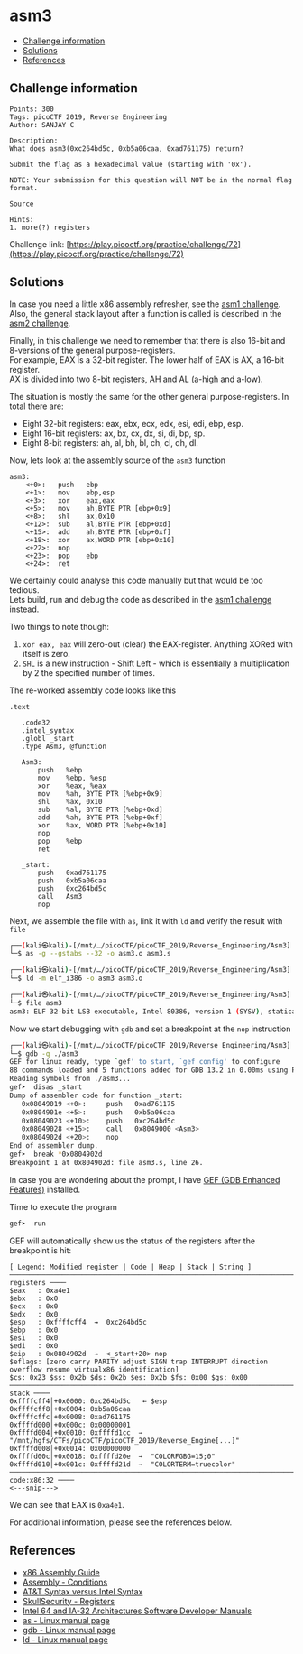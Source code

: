 # asm3

- [Challenge information](#challenge-information)
- [Solutions](#solutions)
- [References](#references)

## Challenge information
```
Points: 300
Tags: picoCTF 2019, Reverse Engineering
Author: SANJAY C

Description:
What does asm3(0xc264bd5c, 0xb5a06caa, 0xad761175) return? 

Submit the flag as a hexadecimal value (starting with '0x'). 

NOTE: Your submission for this question will NOT be in the normal flag format.

Source

Hints:
1. more(?) registers
```
Challenge link: [https://play.picoctf.org/practice/challenge/72](https://play.picoctf.org/practice/challenge/72)

## Solutions

In case you need a little x86 assembly refresher, see the [asm1 challenge](asm1.md).  
Also, the general stack layout after a function is called is described in the [asm2 challenge](asm2.md).  

Finally, in this challenge we need to remember that there is also 16-bit and 8-versions of the general purpose-registers.  
For example, EAX is a 32-bit register. The lower half of EAX is AX, a 16-bit register.  
AX is divided into two 8-bit registers, AH and AL (a-high and a-low).

The situation is mostly the same for the other general purpose-registers. In total there are:
 * Eight 32-bit registers: eax, ebx, ecx, edx, esi, edi, ebp, esp.
 * Eight 16-bit registers: ax, bx, cx, dx, si, di, bp, sp.
 * Eight 8-bit registers: ah, al, bh, bl, ch, cl, dh, dl.

Now, lets look at the assembly source of the `asm3` function
```
asm3:
	<+0>:	push   ebp
	<+1>:	mov    ebp,esp
	<+3>:	xor    eax,eax                      
	<+5>:	mov    ah,BYTE PTR [ebp+0x9]
	<+8>:	shl    ax,0x10
	<+12>:	sub    al,BYTE PTR [ebp+0xd]
	<+15>:	add    ah,BYTE PTR [ebp+0xf]
	<+18>:	xor    ax,WORD PTR [ebp+0x10]
	<+22>:	nop
	<+23>:	pop    ebp
	<+24>:	ret    
```

We certainly could analyse this code manually but that would be too tedious.  
Lets build, run and debug the code as described in the [asm1 challenge](asm1.md) instead.

Two things to note though:
1. `xor eax, eax` will zero-out (clear) the EAX-register. Anything XORed with itself is zero.
2. `SHL` is a new instruction - Shift Left - which is essentially a multiplication by 2 the specified number of times.

The re-worked assembly code looks like this
 ```
.text 

    .code32
    .intel_syntax
	.globl _start
    .type Asm3, @function

    Asm3:
        push   %ebp
        mov    %ebp, %esp
        xor    %eax, %eax
        mov    %ah, BYTE PTR [%ebp+0x9]
        shl    %ax, 0x10
        sub    %al, BYTE PTR [%ebp+0xd]
        add    %ah, BYTE PTR [%ebp+0xf]
        xor    %ax, WORD PTR [%ebp+0x10]
        nop
        pop    %ebp
        ret    

	_start:
        push   0xad761175
        push   0xb5a06caa
        push   0xc264bd5c
        call   Asm3
        nop
 ```

Next, we assemble the file with `as`, link it with `ld` and verify the result with `file`
```bash
┌──(kali㉿kali)-[/mnt/…/picoCTF/picoCTF_2019/Reverse_Engineering/Asm3]
└─$ as -g --gstabs --32 -o asm3.o asm3.s       

┌──(kali㉿kali)-[/mnt/…/picoCTF/picoCTF_2019/Reverse_Engineering/Asm3]
└─$ ld -m elf_i386 -o asm3 asm3.o 

┌──(kali㉿kali)-[/mnt/…/picoCTF/picoCTF_2019/Reverse_Engineering/Asm3]
└─$ file asm3
asm3: ELF 32-bit LSB executable, Intel 80386, version 1 (SYSV), statically linked, not stripped
```

Now we start debugging with `gdb` and set a breakpoint at the `nop` instruction
```bash
┌──(kali㉿kali)-[/mnt/…/picoCTF/picoCTF_2019/Reverse_Engineering/Asm3]
└─$ gdb -q ./asm3                                   
GEF for linux ready, type `gef' to start, `gef config' to configure
88 commands loaded and 5 functions added for GDB 13.2 in 0.00ms using Python engine 3.11
Reading symbols from ./asm3...
gef➤  disas _start
Dump of assembler code for function _start:
   0x08049019 <+0>:     push   0xad761175
   0x0804901e <+5>:     push   0xb5a06caa
   0x08049023 <+10>:    push   0xc264bd5c
   0x08049028 <+15>:    call   0x8049000 <Asm3>
   0x0804902d <+20>:    nop
End of assembler dump.
gef➤  break *0x0804902d
Breakpoint 1 at 0x804902d: file asm3.s, line 26.
```

In case you are wondering about the prompt, I have [GEF (GDB Enhanced Features)](https://github.com/hugsy/gef) installed.

Time to execute the program
```bash
gef➤  run
```

GEF will automatically show us the status of the registers after the breakpoint is hit:
```
[ Legend: Modified register | Code | Heap | Stack | String ]
────────────────────────────────────────────────────────────────────────────────────────────────────────────────────────────────────────────────── registers ────
$eax   : 0xa4e1    
$ebx   : 0x0       
$ecx   : 0x0       
$edx   : 0x0       
$esp   : 0xffffcff4  →  0xc264bd5c
$ebp   : 0x0       
$esi   : 0x0       
$edi   : 0x0       
$eip   : 0x0804902d  →  <_start+20> nop 
$eflags: [zero carry PARITY adjust SIGN trap INTERRUPT direction overflow resume virtualx86 identification]
$cs: 0x23 $ss: 0x2b $ds: 0x2b $es: 0x2b $fs: 0x00 $gs: 0x00 
────────────────────────────────────────────────────────────────────────────────────────────────────────────────────────────────────────────────────── stack ────
0xffffcff4│+0x0000: 0xc264bd5c   ← $esp
0xffffcff8│+0x0004: 0xb5a06caa
0xffffcffc│+0x0008: 0xad761175
0xffffd000│+0x000c: 0x00000001
0xffffd004│+0x0010: 0xffffd1cc  →  "/mnt/hgfs/CTFs/picoCTF/picoCTF_2019/Reverse_Engine[...]"
0xffffd008│+0x0014: 0x00000000
0xffffd00c│+0x0018: 0xffffd20e  →  "COLORFGBG=15;0"
0xffffd010│+0x001c: 0xffffd21d  →  "COLORTERM=truecolor"
──────────────────────────────────────────────────────────────────────────────────────────────────────────────────────────────────────────────── code:x86:32 ────
<---snip--->
```

We can see that EAX is `0xa4e1`.

For additional information, please see the references below.

## References

- [x86 Assembly Guide](https://www.cs.virginia.edu/~evans/cs216/guides/x86.html)
- [Assembly - Conditions](https://www.tutorialspoint.com/assembly_programming/assembly_conditions.htm)
- [AT&T Syntax versus Intel Syntax](https://www.cs.mcgill.ca/~cs573/winter2001/AttLinux_syntax.htm)
- [SkullSecurity - Registers](https://wiki.skullsecurity.org/index.php?title=Registers)
- [Intel 64 and IA-32 Architectures Software Developer Manuals](https://www.intel.com/content/www/us/en/developer/articles/technical/intel-sdm.html)
- [as - Linux manual page](https://man7.org/linux/man-pages/man1/as.1.html)
- [gdb - Linux manual page](https://man7.org/linux/man-pages/man1/gdb.1.html)
- [ld - Linux manual page](https://man7.org/linux/man-pages/man1/ld.1.html)

